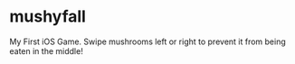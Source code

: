 # mushyfall
My First iOS Game. Swipe mushrooms left or right to prevent it from being eaten in the middle!
